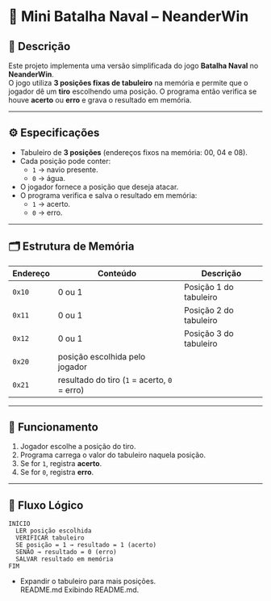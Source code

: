 # 🚢 Mini Batalha Naval – NeanderWin

## 📖 Descrição
Este projeto implementa uma versão simplificada do jogo **Batalha Naval** no **NeanderWin**.  
O jogo utiliza **3 posições fixas de tabuleiro** na memória e permite que o jogador dê um **tiro** escolhendo uma posição. O programa então verifica se houve **acerto** ou **erro** e grava o resultado em memória.

---

## ⚙️ Especificações
- Tabuleiro de **3 posições** (endereços fixos na memória: 00, 04 e 08).  
- Cada posição pode conter:
  - `1` → navio presente.  
  - `0` → água.  
- O jogador fornece a posição que deseja atacar.  
- O programa verifica e salva o resultado em memória:
  - `1` → acerto.  
  - `0` → erro.  

---

## 🗂 Estrutura de Memória
| Endereço | Conteúdo | Descrição |
|----------|----------|-----------|
| `0x10`   | 0 ou 1   | Posição 1 do tabuleiro |
| `0x11`   | 0 ou 1   | Posição 2 do tabuleiro |
| `0x12`   | 0 ou 1   | Posição 3 do tabuleiro |
| `0x20`   | posição escolhida pelo jogador |
| `0x21`   | resultado do tiro (`1` = acerto, `0` = erro) |

---

## 🔄 Funcionamento
1. Jogador escolhe a posição do tiro.  
2. Programa carrega o valor do tabuleiro naquela posição.  
3. Se for `1`, registra **acerto**.  
4. Se for `0`, registra **erro**.  

---

## 🧩 Fluxo Lógico
```text
INÍCIO
  LER posição escolhida
  VERIFICAR tabuleiro
  SE posição = 1 → resultado = 1 (acerto)
  SENÃO → resultado = 0 (erro)
  SALVAR resultado em memória
FIM
```
- Expandir o tabuleiro para mais posições.  
README.md
Exibindo README.md.
